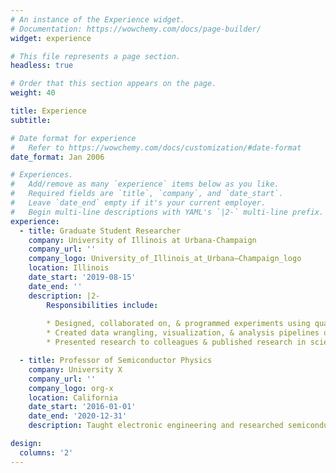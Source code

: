 ```yaml
---
# An instance of the Experience widget.
# Documentation: https://wowchemy.com/docs/page-builder/
widget: experience

# This file represents a page section.
headless: true

# Order that this section appears on the page.
weight: 40

title: Experience
subtitle:

# Date format for experience
#   Refer to https://wowchemy.com/docs/customization/#date-format
date_format: Jan 2006

# Experiences.
#   Add/remove as many `experience` items below as you like.
#   Required fields are `title`, `company`, and `date_start`.
#   Leave `date_end` empty if it's your current employer.
#   Begin multi-line descriptions with YAML's `|2-` multi-line prefix.
experience:
  - title: Graduate Student Researcher
    company: University of Illinois at Urbana-Champaign
    company_url: ''
    company_logo: University_of_Illinois_at_Urbana–Champaign_logo
    location: Illinois
    date_start: '2019-08-15'
    date_end: ''
    description: |2-
        Responsibilities include:
        
        * Designed, collaborated on, & programmed experiments using qualitative & quantitative methods including EEG, online studies, behavioral responses & surveys
        * Created data wrangling, visualization, & analysis pipelines using R, Python, & MATLAB to implement univariate & multivariate statistics
        * Presented research to colleagues & published research in scientific journals

  - title: Professor of Semiconductor Physics
    company: University X
    company_url: ''
    company_logo: org-x
    location: California
    date_start: '2016-01-01'
    date_end: '2020-12-31'
    description: Taught electronic engineering and researched semiconductor physics.

design:
  columns: '2'
---
```

